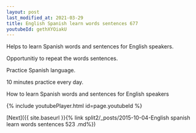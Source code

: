 ```yaml
---
layout: post
last_modified_at: 2021-03-29
title: English Spanish learn words sentences 677 
youtubeId: gethXYOiakU
---
```

 
 
Helps to learn Spanish words and sentences for English speakers.

Opportunitiy to repeat the words sentences. 

Practice Spanish language. 
 
10 minutes practice every day. 
 
How to learn Spanish words and sentences for English speakers 
 
{% include youtubePlayer.html id=page.youtubeId %}
 
 
[Next]({{ site.baseurl }}{% link  split2/_posts/2015-10-04-English spanish learn words sentences 523 .md%})
 
